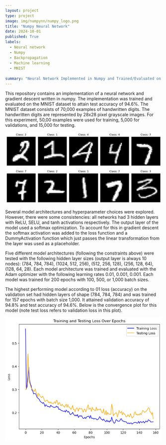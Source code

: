 ```yaml
---
layout: project
type: project
image: img/numpynn/numpy_logo.png
title: "Numpy Neural Network"
date: 2024-10-01
published: True
labels:
  - Neural network
  - Numpy
  - Backpropagation
  - Machine learning
  - MNIST

summary: "Neural Network Implemented in Numpy and Trained/Evaluated on MNIST"
---
```

This repository contains an implementation of a neural network and gradient descent written in numpy. The implementation was trained and evaluated on the MNIST dataset to attain test accuracy of 94.6%. The MNIST dataset consists of 70,000 examples of handwritten digits. The handwritten digits are represented by 28x28 pixel grayscale images. For this experiment, 50,00 examples were used for training, 5,000 for validations, and 15,000 for testing.

<img class="img-fluid" src="../img/numpynn/MNIST_examples.png">

Several model architectures and hyperparameter choices were explored. However, there were some consistencies: all networks had 3 hidden layers with ReLU, SELU, and tanh activations respectively. The output layer of the model used a softmax optimization. To account for this in gradient descent the softmax activation was added to the loss function and a DummyActivation function which just passes the linear transformation from the layer was used as a placeholder.

Five different model architectures (following the constraints above) were tested with the following hidden layer sizes (output layer is always 10 nodes): (784, 784, 784), (1024, 512, 256), (512, 256, 128), (256, 128, 64), (128, 64, 28). Each model architecture was trained and evaluated with the Adam optimizer with the following learning rates 0.01, 0.001, 0.001. Each model was trained for 200 epochs with 100, 500, or 1,000 batch sizes.

The highest performing model according to 01 loss (accuracy) on the validation set had hidden layers of shape (784, 784, 784) and was trained for 157 epochs with batch size 1,000. It attained validation accuracy of 94.8% and test accuracy of 94.6%. Below is the convergence plot for this model (note test loss refers to validation loss in this plot).

<img class="img-fluid" src="../img/numpynn/MNIST_converge.png">





